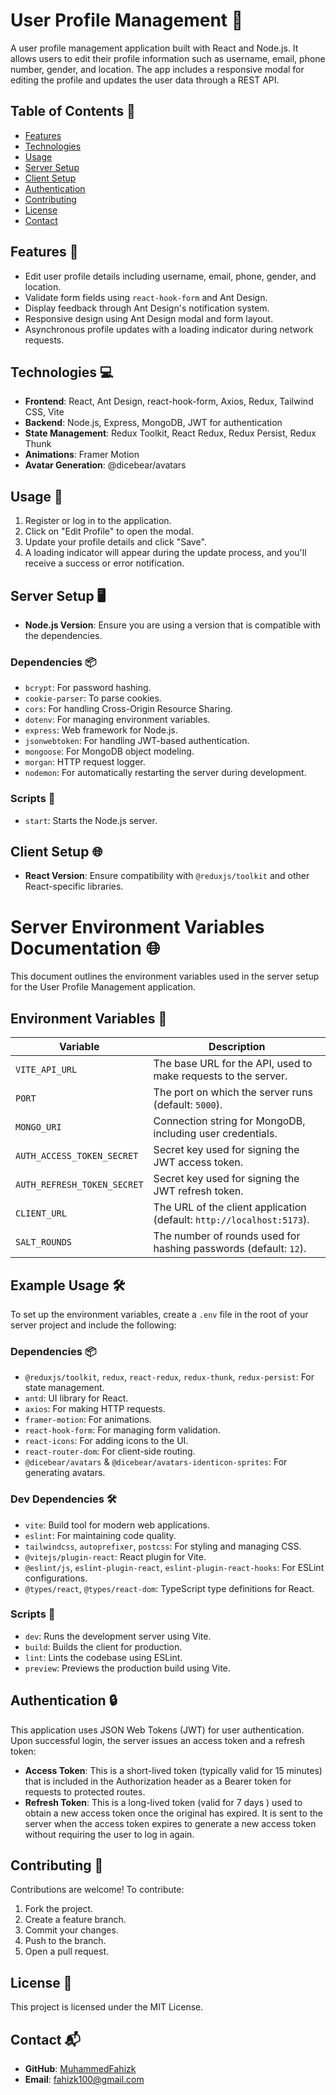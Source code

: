 # User Profile Management 🎉

A user profile management application built with React and Node.js. It allows users to edit their profile information such as username, email, phone number, gender, and location. The app includes a responsive modal for editing the profile and updates the user data through a REST API.

## Table of Contents 📑

- [Features](#features)
- [Technologies](#technologies)
- [Usage](#usage)
- [Server Setup](#server-setup)
- [Client Setup](#client-setup)
- [Authentication](#authentication)
- [Contributing](#contributing)
- [License](#license)
- [Contact](#contact)

## Features 🌟

- Edit user profile details including username, email, phone, gender, and location.
- Validate form fields using `react-hook-form` and Ant Design.
- Display feedback through Ant Design's notification system.
- Responsive design using Ant Design modal and form layout.
- Asynchronous profile updates with a loading indicator during network requests.

## Technologies 💻

- **Frontend**: React, Ant Design, react-hook-form, Axios, Redux, Tailwind CSS, Vite
- **Backend**: Node.js, Express, MongoDB, JWT for authentication
- **State Management**: Redux Toolkit, React Redux, Redux Persist, Redux Thunk
- **Animations**: Framer Motion
- **Avatar Generation**: @dicebear/avatars

## Usage 🚀

1. Register or log in to the application.
2. Click on "Edit Profile" to open the modal.
3. Update your profile details and click "Save".
4. A loading indicator will appear during the update process, and you'll receive a success or error notification.

## Server Setup 🖥️

- **Node.js Version**: Ensure you are using a version that is compatible with the dependencies.

### Dependencies 📦
- `bcrypt`: For password hashing.
- `cookie-parser`: To parse cookies.
- `cors`: For handling Cross-Origin Resource Sharing.
- `dotenv`: For managing environment variables.
- `express`: Web framework for Node.js.
- `jsonwebtoken`: For handling JWT-based authentication.
- `mongoose`: For MongoDB object modeling.
- `morgan`: HTTP request logger.
- `nodemon`: For automatically restarting the server during development.

### Scripts 📝
- `start`: Starts the Node.js server.

## Client Setup 🌐

- **React Version**: Ensure compatibility with `@reduxjs/toolkit` and other React-specific libraries.

# Server Environment Variables Documentation 🌐

This document outlines the environment variables used in the server setup for the User Profile Management application.

## Environment Variables 📜

| Variable                         | Description                                                             |
|----------------------------------|-------------------------------------------------------------------------|
| `VITE_API_URL`                  | The base URL for the API, used to make requests to the server.         |
| `PORT`                           | The port on which the server runs (default: `5000`).                   |
| `MONGO_URI`                     | Connection string for MongoDB, including user credentials.             |
| `AUTH_ACCESS_TOKEN_SECRET`      | Secret key used for signing the JWT access token.                      |
| `AUTH_REFRESH_TOKEN_SECRET`     | Secret key used for signing the JWT refresh token.                     |
| `CLIENT_URL`                    | The URL of the client application (default: `http://localhost:5173`).  |
| `SALT_ROUNDS`                   | The number of rounds used for hashing passwords (default: `12`).       |

## Example Usage 🛠️

To set up the environment variables, create a `.env` file in the root of your server project and include the following:


### Dependencies 📦
- `@reduxjs/toolkit`, `redux`, `react-redux`, `redux-thunk`, `redux-persist`: For state management.
- `antd`: UI library for React.
- `axios`: For making HTTP requests.
- `framer-motion`: For animations.
- `react-hook-form`: For managing form validation.
- `react-icons`: For adding icons to the UI.
- `react-router-dom`: For client-side routing.
- `@dicebear/avatars` & `@dicebear/avatars-identicon-sprites`: For generating avatars.

### Dev Dependencies 🛠️
- `vite`: Build tool for modern web applications.
- `eslint`: For maintaining code quality.
- `tailwindcss`, `autoprefixer`, `postcss`: For styling and managing CSS.
- `@vitejs/plugin-react`: React plugin for Vite.
- `@eslint/js`, `eslint-plugin-react`, `eslint-plugin-react-hooks`: For ESLint configurations.
- `@types/react`, `@types/react-dom`: TypeScript type definitions for React.

### Scripts 📝
- `dev`: Runs the development server using Vite.
- `build`: Builds the client for production.
- `lint`: Lints the codebase using ESLint.
- `preview`: Previews the production build using Vite.

## Authentication 🔒

This application uses JSON Web Tokens (JWT) for user authentication. Upon successful login, the server issues an access token and a refresh token:

- **Access Token**: This is a short-lived token (typically valid for 15 minutes) that is included in the Authorization header as a Bearer token for requests to protected routes.
- **Refresh Token**: This is a long-lived token (valid for 7 days ) used to obtain a new access token once the original has expired. It is sent to the server when the access token expires to generate a new access token without requiring the user to log in again.

## Contributing 🤝

Contributions are welcome! To contribute:

1. Fork the project.
2. Create a feature branch.
3. Commit your changes.
4. Push to the branch.
5. Open a pull request.

## License 📄

This project is licensed under the MIT License.

## Contact 📬

- **GitHub**: [MuhammedFahizk](https://github.com/MuhammedFahizk) 
- **Email**: fahizk100@gmail.com

